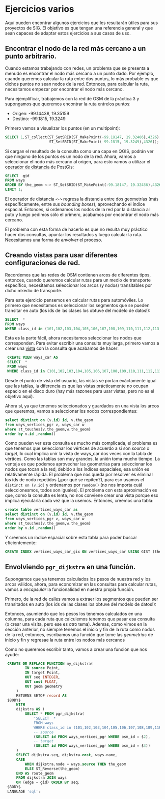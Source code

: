 # Ejercicios varios

Aquí pueden encontrar algunos ejercicios que les resultarán útiles para sus
proyectos de SIG. El objetivo es que tengan una referencia general y que sean
capaces de adaptar estos ejercicios a sus casos de uso.


## Encontrar el nodo de la red más cercano a un punto arbitrario.

Cuando estamos trabajando con redes, un problema que se presenta a menudo es
encontrar el nodo más cercano a un punto dado. Por ejemplo, cuando queremos
calcular la ruta entre dos puntos, lo más probable es que dichos puntos
no sean nodos de la red. Entonces, para calcular la ruta, necesitamos empezar
por encontrar el nodo más cercano.

Para ejemplificar, trabajemos con la red de OSM de la práctica 3 y supongamos
que queremos encontrar la ruta entrelos puntos:

+ Origen: -99.14438, 19.35159
+ Destino: -99.1815, 19.3249

Primero vamos a visualizar los puntos (en un multipoint):

````sql
SELECT 1,ST_collect(ST_SetSRID(ST_MakePoint(-99.18147, 19.32486),4326),
                    ST_SetSRID(ST_MakePoint(-99.1815, 19.3249),4326));
````
Si cargan el resultado de la consulta como una capa en QGIS, podrán ver que
ninguno de los puntos es un nodo de la red. Ahora, vamos a seleccionar el nodo
más cercano al origen, para esto vamos a utilizar el
[operador de distancia](http://postgis.net/docs/geometry_distance_centroid.html) de
PostGis:

````sql
SELECT  gid
FROM ways
ORDER BY the_geom <-> ST_SetSRID(ST_MakePoint(-99.18147, 19.32486),4326)
LIMIT 1;
````
El operador de distancia `<->` regresa la distancia entre dos geometrías
(más específicamente, entre sus _bounding boxes_), aprovechando el índice espacial.
Entonces, si ordenamos los nodos de la red por la distancia al puto y luego
pedimos sólo el primero, acabamos por encontrar el nodo más cercano.

El problema con esta forma de hacerlo es que no resulta muy práctico hacer dos
consultas, apuntar los resultados y luego calcular la ruta. Necesitamos una
forma de _envolver_ el proceso.

## Creando vistas para usar diferentes configuraciones de red.

Recordemos que las redes de OSM contienen arcos de diferentes tipos, entonces,
cuando queremos calcular rutas para un medio de transporte específico, necesitamos
seleccionar los arcos (y nodos) transitables por dicho mkedio de transporte.

Para este ejercicio pensemos en calcular rutas para automóviles. Lo primero que
necesitamos es seleccionar los segmentos que se pueden transitar en auto
(los ids de las clases los obtuve del modelo de datos!):

````sql
SELECT  *
FROM ways
WHERE class_id in (101,102,103,104,105,106,107,108,109,110,111,112,113,114,117,100)
````
Esta es la parte fácil, ahora necesitamos seleccionar los nodos que corresponden.
Para evitar escribir una consulta muy larga, primero vamos a crear una
[vista](https://en.wikipedia.org/wiki/View_(SQL)) con la consulta que acabamos
 de hacer:

````sql
 CREATE VIEW ways_car AS
 SELECT  *
 FROM ways
 WHERE class_id in (101,102,103,104,105,106,107,108,109,110,111,112,113,114,117,100)
````

Desde el punto de vista del usuario, las vistas se portan exáctamente igual que
las tablas, la diferencia es que las vistas prácticamente no ocupan espacio en
el disco duro (hay más razones para usar vistas, pero no es el objetivo aquí).

Ahora sí, ya que tenemos seleccionados y guardados en una vista los arcos que
queremos, vamos a seleccionar los nodos correspondientes:

````sql
select distinct on (v.id) id, v.the_geom
from ways_vertices_pgr v, ways_car w
where st_touches(v.the_geom,w.the_geom)
order by v.id ,random()
````
Como pueden ver esta consulta es mucho más complicada, el problema es que
tenemos que seleccionar los vértices de acuerdo a si son _source_ o _target_,
lo cual implica unir la vista de ways_car dos veces con la tabla de vértices.
Como las tablas son muy grandes, la unión toma mucho tiempo. La ventaja es que
podemos aprovechar las geometrías para seleccionar los nodos que tocan a la red,
debido a los índices espaciales, esa unión es relativamente rápida. El problema
que nos queda por resolver es eliminar los ids de nodo repetidos (¿por qué se repiten?),
 para eso usamos el `distinct on (v.id)` y ordenamos por `random()` (no nos importa
   cuál seleccionesmos, todos son iguales). El problema con esta aproximación es
que, como la consulta es lenta, no nos conviene crear una vista porque eso implica
ejecutarla cada vez que la usemos. Entonces, creemos una tabla:

````sql
create table vertices_ways_car as
select distinct on (v.id) id, v.the_geom
from ways_vertices_pgr v, ways_car w
where st_touches(v.the_geom,w.the_geom)
order by v.id ,random()
````
Y creemos un índice espacial sobre esta tabla para poder buscar eficientemente:

````sql
CREATE INDEX vertices_ways_car_gix ON vertices_ways_car USING GIST (the_geom);
````


## Envolviendo `pgr_dijkstra` en una función.

Supongamos que ya tenemos calculados los pesos de nuestra red y los arcos válidos,
ahora, para economizar en las consultas para calcular rutas, vamos a _encapsular_
la funcionalidad en nuestra propia función.

Primero, de la red de calles vamos a extraer los segmentos que pueden ser
transitados en auto (los ids de las clases los obtuve del modelo de datos!):

Entonces, asumiendo que los pesos los tenemos calculados en una columna,
para cada ruta que calculemos tenemos que pasar esa consulta (o crear una visita,
 pero ese es otro tema). Ademas, como vimos en la sección anterior, no siempre
 tenemos el inicio y fin de la ruta como nodos de la red, entonces, escribamos
 una función que tome las *geometrías* de inicio y fin y regresae la ruta entre
 los nodos más cercanos  

 Como no queremos escribir tanto, vamos a crear una
 función que nos ayude:

````sql
 CREATE OR REPLACE FUNCTION my_dijkstra(
         IN source Point,
         IN target Point,
         OUT seq INTEGER,
         OUT cost FLOAT,
         OUT geom geometry
     )
     RETURNS SETOF record AS
 $BODY$
     WITH
     dijkstra AS (
         SELECT * FROM pgr_dijkstra(
             'SELECT  *
             FROM ways
             WHERE class_id in (101,102,103,104,105,106,107,108,109,110,111,112,113,114,117,100)',
             -- source
             (SELECT id FROM ways_vertices_pgr WHERE osm_id = $2),
             -- target
             (SELECT id FROM ways_vertices_pgr WHERE osm_id = $3))
     )
     SELECT dijkstra.seq, dijkstra.cost, ways.name,
     CASE
         WHEN dijkstra.node = ways.source THEN the_geom
         ELSE ST_Reverse(the_geom)
     END AS route_geom
     FROM dijkstra JOIN ways
     ON (edge = gid) ORDER BY seq;
 $BODY$
 LANGUAGE 'sql';
````
